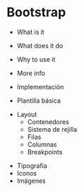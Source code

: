 # Bootstrap

- What is it
- What does it do
- Why to use it
- More info

- Implementación
- Plantilla básica
* Layout
  - Contenedores
  - Sistema de rejilla
  - Filas
  - Columnas
  - Breakpoints
- Tipografía
- Iconos
- Imágenes
